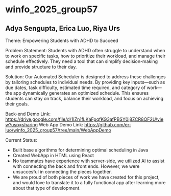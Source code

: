 # winfo_2025_group57
## Adya Sengupta, Erica Luo, Riya Urs

Theme: Empowering Students with ADHD to Succeed

Problem Statement: Students with ADHD often struggle to understand when to work on specific tasks, how to prioritize their workload, and manage their schedule effectively. They need a tool that can simplify decision-making and provide structure to their day.

Solution: Our Automated Scheduler is designed to address these challenges by tailoring schedules to individual needs. By providing key inputs—such as due dates, task difficulty, estimated time required, and category of work—the app dynamically generates an optimized schedule. This ensures students can stay on track, balance their workload, and focus on achieving their goals.

Back-end Demo Link: https://drive.google.com/file/d/1IZn1fLKaFpqfKG3afPBSY0j8ZCR8QF2U/view?usp=sharing
Web App Demo Link: https://github.com/er-luo/winfo_2025_group57/tree/main/WebAppDemo

Current Status: 
- Built base algorithms for determining optimal scheduling in Java
- Created WebApp in HTML using React
- No teammates have experience with server-side, we utilized AI to assist with connecting the back and front ends. However, we were unsuccesful in connecting the pieces together.
- We are proud of both pieces of work we have created for this project, and would love to translate it to a fully functional app after learning more about that type of development.
